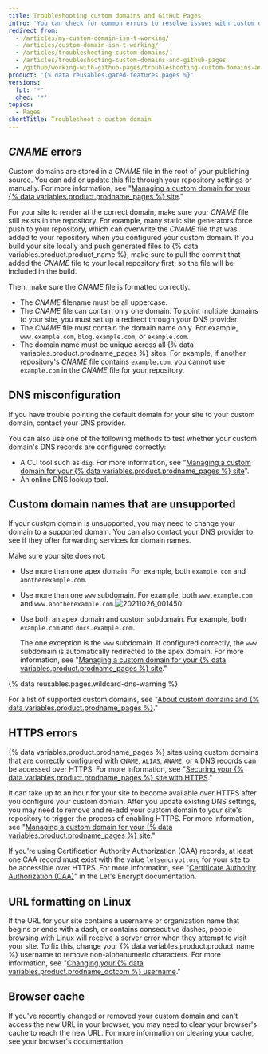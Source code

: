 ```yaml
---
title: Troubleshooting custom domains and GitHub Pages
intro: 'You can check for common errors to resolve issues with custom domains or HTTPS for your {% data variables.product.prodname_pages %} site.'
redirect_from:
  - /articles/my-custom-domain-isn-t-working/
  - /articles/custom-domain-isn-t-working/
  - /articles/troubleshooting-custom-domains/
  - /articles/troubleshooting-custom-domains-and-github-pages
  - /github/working-with-github-pages/troubleshooting-custom-domains-and-github-pages
product: '{% data reusables.gated-features.pages %}'
versions:
  fpt: '*'
  ghec: '*'
topics:
  - Pages
shortTitle: Troubleshoot a custom domain
---
```


## _CNAME_ errors

Custom domains are stored in a _CNAME_ file in the root of your publishing source. You can add or update this file through your repository settings or manually. For more information, see "[Managing a custom domain for your {% data variables.product.prodname_pages %} site](/articles/managing-a-custom-domain-for-your-github-pages-site)."

For your site to render at the correct domain, make sure your _CNAME_ file still exists in the repository. For example, many static site generators force push to your repository, which can overwrite the _CNAME_ file that was added to your repository when you configured your custom domain. If you build your site locally and push generated files to {% data variables.product.product_name %}, make sure to pull the commit that added the _CNAME_ file to your local repository first, so the file will be included in the build.

Then, make sure the _CNAME_ file is formatted correctly.

- The _CNAME_ filename must be all uppercase.
- The _CNAME_ file can contain only one domain. To point multiple domains to your site, you must set up a redirect through your DNS provider.
- The _CNAME_ file must contain the domain name only. For example, `www.example.com`, `blog.example.com`, or `example.com`.
- The domain name must be unique across all {% data variables.product.prodname_pages %} sites. For example, if another repository's _CNAME_ file contains `example.com`, you cannot use `example.com` in the _CNAME_ file for your repository.

## DNS misconfiguration

If you have trouble pointing the default domain for your site to your custom domain, contact your DNS provider.

You can also use one of the following methods to test whether your custom domain's DNS records are configured correctly:

- A CLI tool such as `dig`. For more information, see "[Managing a custom domain for your {% data variables.product.prodname_pages %} site](/articles/managing-a-custom-domain-for-your-github-pages-site)".
- An online DNS lookup tool.

## Custom domain names that are unsupported

If your custom domain is unsupported, you may need to change your domain to a supported domain. You can also contact your DNS provider to see if they offer forwarding services for domain names.

Make sure your site does not:
- Use more than one apex domain. For example, both `example.com` and `anotherexample.com`.
- Use more than one `www` subdomain. For example, both `www.example.com` and `www.anotherexample.com`.![20211026_001450](https://user-images.githubusercontent.com/93599541/140242930-96684db5-1a39-4f93-b086-e0c24d064ecc.png)

- Use both an apex domain and custom subdomain. For example, both `example.com` and `docs.example.com`.

  The one exception is the `www` subdomain. If configured correctly, the `www` subdomain is automatically redirected to the apex domain. For more information, see "[Managing a custom domain for your {% data variables.product.prodname_pages %} site](/github/working-with-github-pages/managing-a-custom-domain-for-your-github-pages-site#configuring-an-apex-domain)."

{% data reusables.pages.wildcard-dns-warning %}

For a list of supported custom domains, see "[About custom domains and {% data variables.product.prodname_pages %}](/articles/about-custom-domains-and-github-pages/#supported-custom-domains)."

## HTTPS errors

{% data variables.product.prodname_pages %} sites using custom domains that are correctly configured with `CNAME`, `ALIAS`, `ANAME`, or `A` DNS records can be accessed over HTTPS. For more information, see "[Securing your {% data variables.product.prodname_pages %} site with HTTPS](/articles/securing-your-github-pages-site-with-https)."

It can take up to an hour for your site to become available over HTTPS after you configure your custom domain. After you update existing DNS settings, you may need to remove and re-add your custom domain to your site's repository to trigger the process of enabling HTTPS. For more information, see "[Managing a custom domain for your {% data variables.product.prodname_pages %} site](/articles/managing-a-custom-domain-for-your-github-pages-site)."

If you're using Certification Authority Authorization (CAA) records, at least one CAA record must exist with the value `letsencrypt.org` for your site to be accessible over HTTPS. For more information, see "[Certificate Authority Authorization (CAA)](https://letsencrypt.org/docs/caa/)" in the Let's Encrypt documentation.

## URL formatting on Linux

If the URL for your site contains a username or organization name that begins or ends with a dash, or contains consecutive dashes, people browsing with Linux will receive a server error when they attempt to visit your site. To fix this, change your {% data variables.product.product_name %} username to remove non-alphanumeric characters. For more information, see "[Changing your {% data variables.product.prodname_dotcom %} username](/articles/changing-your-github-username/)."

## Browser cache

If you've recently changed or removed your custom domain and can't access the new URL in your browser, you may need to clear your browser's cache to reach the new URL. For more information on clearing your cache, see your browser's documentation.
